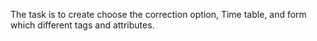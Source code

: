 The task is to create choose the correction option, Time table, and form which different tags and attributes.
